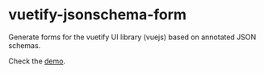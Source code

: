 # vuetify-jsonschema-form

Generate forms for the vuetify UI library (vuejs) based on annotated JSON schemas.

Check the [demo](https://koumoul-dev.github.io/vuetify-jsonschema-form/).
